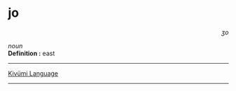 
# jo

<div align="right"><i>ʒo</i></div>

*noun*  
**Definition :** east  

---

[Kivümi Language](../README.md)

---
